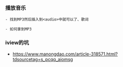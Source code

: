 ### 播放音乐
    - 找到MP3然后插入到<audio>中就可以了、歌词

    - 如何拿到MP3

### iview的坑 
 - https://www.manongdao.com/article-318571.html?tdsourcetag=s_pcqq_aiomsg